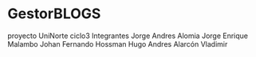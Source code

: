 # GestorBLOGS
 proyecto UniNorte ciclo3
 Integrantes 
 Jorge Andres Alomia
 Jorge Enrique Malambo
 Johan Fernando Hossman
 Hugo Andres Alarcón
 Vladimir
